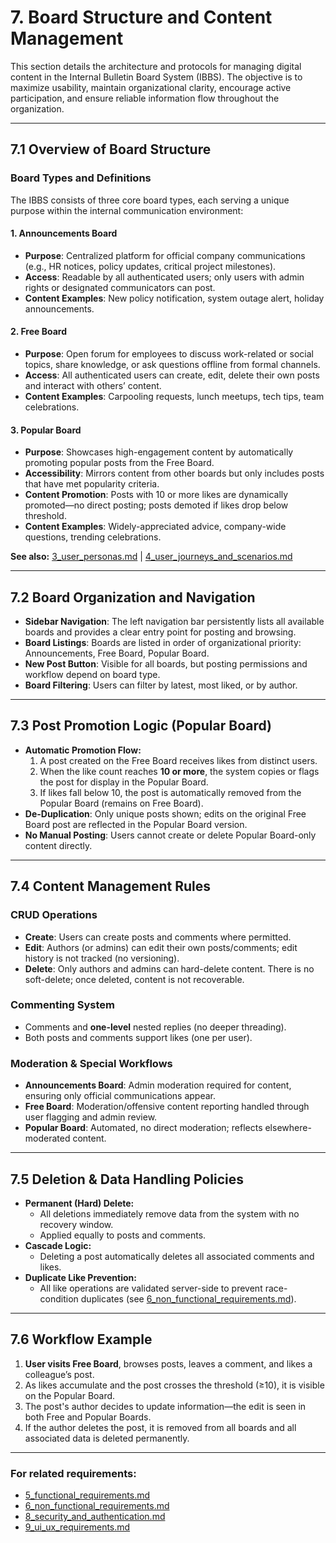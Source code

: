 # 7. Board Structure and Content Management

This section details the architecture and protocols for managing digital content in the Internal Bulletin Board System (IBBS). The objective is to maximize usability, maintain organizational clarity, encourage active participation, and ensure reliable information flow throughout the organization.

---

## 7.1 Overview of Board Structure

### Board Types and Definitions
The IBBS consists of three core board types, each serving a unique purpose within the internal communication environment:

#### 1. **Announcements Board**
- **Purpose**: Centralized platform for official company communications (e.g., HR notices, policy updates, critical project milestones).
- **Access**: Readable by all authenticated users; only users with admin rights or designated communicators can post.
- **Content Examples**: New policy notification, system outage alert, holiday announcements.

#### 2. **Free Board**
- **Purpose**: Open forum for employees to discuss work-related or social topics, share knowledge, or ask questions offline from formal channels.
- **Access**: All authenticated users can create, edit, delete their own posts and interact with others’ content.
- **Content Examples**: Carpooling requests, lunch meetups, tech tips, team celebrations.

#### 3. **Popular Board**
- **Purpose**: Showcases high-engagement content by automatically promoting popular posts from the Free Board.
- **Accessibility**: Mirrors content from other boards but only includes posts that have met popularity criteria.
- **Content Promotion**: Posts with 10 or more likes are dynamically promoted—no direct posting; posts demoted if likes drop below threshold.
- **Content Examples**: Widely-appreciated advice, company-wide questions, trending celebrations.

**See also:** [3_user_personas.md](3_user_personas.md) | [4_user_journeys_and_scenarios.md](4_user_journeys_and_scenarios.md)

---

## 7.2 Board Organization and Navigation

- **Sidebar Navigation**: The left navigation bar persistently lists all available boards and provides a clear entry point for posting and browsing.
- **Board Listings**: Boards are listed in order of organizational priority: Announcements, Free Board, Popular Board.
- **New Post Button**: Visible for all boards, but posting permissions and workflow depend on board type.
- **Board Filtering**: Users can filter by latest, most liked, or by author.

---

## 7.3 Post Promotion Logic (Popular Board)

- **Automatic Promotion Flow:**
  1. A post created on the Free Board receives likes from distinct users.
  2. When the like count reaches **10 or more**, the system copies or flags the post for display in the Popular Board.
  3. If likes fall below 10, the post is automatically removed from the Popular Board (remains on Free Board).
- **De-Duplication**: Only unique posts shown; edits on the original Free Board post are reflected in the Popular Board version.
- **No Manual Posting**: Users cannot create or delete Popular Board-only content directly.

---

## 7.4 Content Management Rules

### CRUD Operations
- **Create**: Users can create posts and comments where permitted.
- **Edit**: Authors (or admins) can edit their own posts/comments; edit history is not tracked (no versioning).
- **Delete**: Only authors and admins can hard-delete content. There is no soft-delete; once deleted, content is not recoverable.

### Commenting System
- Comments and **one-level** nested replies (no deeper threading).
- Both posts and comments support likes (one per user).

### Moderation & Special Workflows
- **Announcements Board**: Admin moderation required for content, ensuring only official communications appear.
- **Free Board**: Moderation/offensive content reporting handled through user flagging and admin review.
- **Popular Board**: Automated, no direct moderation; reflects elsewhere-moderated content.

---

## 7.5 Deletion & Data Handling Policies

- **Permanent (Hard) Delete:**
  - All deletions immediately remove data from the system with no recovery window.
  - Applied equally to posts and comments.
- **Cascade Logic:**
  - Deleting a post automatically deletes all associated comments and likes.
- **Duplicate Like Prevention:**
  - All like operations are validated server-side to prevent race-condition duplicates (see [6_non_functional_requirements.md](6_non_functional_requirements.md)).

---

## 7.6 Workflow Example

1. **User visits Free Board**, browses posts, leaves a comment, and likes a colleague’s post.
2. As likes accumulate and the post crosses the threshold (≥10), it is visible on the Popular Board.
3. The post's author decides to update information—the edit is seen in both Free and Popular Boards.
4. If the author deletes the post, it is removed from all boards and all associated data is deleted permanently.

---

### For related requirements:
- [5_functional_requirements.md](5_functional_requirements.md)
- [6_non_functional_requirements.md](6_non_functional_requirements.md)
- [8_security_and_authentication.md](8_security_and_authentication.md)
- [9_ui_ux_requirements.md](9_ui_ux_requirements.md)
